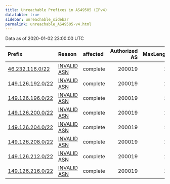 ```yaml
---
title: Unreachable Prefixes in AS49505 (IPv4)
datatable: true
sidebar: unreachable_sidebar
permalink: unreachable_AS49505-v4.html
---
```


Data as of 2020-01-02 23:00:00 UTC


<div class="datatable-begin"></div>

| Prefix                                                     | Reason                                                                                                  | affected   |   Authorized AS |   MaxLength | Anchor                                         |   unreachable /24s |
|:-----------------------------------------------------------|:--------------------------------------------------------------------------------------------------------|:-----------|----------------:|------------:|:-----------------------------------------------|-------------------:|
| [46.232.116.0/22](https://stat.ripe.net/46.232.116.0/22)   | [INVALID ASN](https://rpki-validator.ripe.net/announcement-preview?asn=AS49505&prefix=46.232.116.0/22)  | complete   |          200019 |          24 | [RIPE](unreachable_RIPE_NCC_RPKI_Root-v4.html) |                  4 |
| [149.126.192.0/22](https://stat.ripe.net/149.126.192.0/22) | [INVALID ASN](https://rpki-validator.ripe.net/announcement-preview?asn=AS49505&prefix=149.126.192.0/22) | complete   |          200019 |          24 | [RIPE](unreachable_RIPE_NCC_RPKI_Root-v4.html) |                  4 |
| [149.126.196.0/22](https://stat.ripe.net/149.126.196.0/22) | [INVALID ASN](https://rpki-validator.ripe.net/announcement-preview?asn=AS49505&prefix=149.126.196.0/22) | complete   |          200019 |          24 | [RIPE](unreachable_RIPE_NCC_RPKI_Root-v4.html) |                  4 |
| [149.126.200.0/22](https://stat.ripe.net/149.126.200.0/22) | [INVALID ASN](https://rpki-validator.ripe.net/announcement-preview?asn=AS49505&prefix=149.126.200.0/22) | complete   |          200019 |          24 | [RIPE](unreachable_RIPE_NCC_RPKI_Root-v4.html) |                  4 |
| [149.126.204.0/22](https://stat.ripe.net/149.126.204.0/22) | [INVALID ASN](https://rpki-validator.ripe.net/announcement-preview?asn=AS49505&prefix=149.126.204.0/22) | complete   |          200019 |          24 | [RIPE](unreachable_RIPE_NCC_RPKI_Root-v4.html) |                  4 |
| [149.126.208.0/22](https://stat.ripe.net/149.126.208.0/22) | [INVALID ASN](https://rpki-validator.ripe.net/announcement-preview?asn=AS49505&prefix=149.126.208.0/22) | complete   |          200019 |          24 | [RIPE](unreachable_RIPE_NCC_RPKI_Root-v4.html) |                  4 |
| [149.126.212.0/22](https://stat.ripe.net/149.126.212.0/22) | [INVALID ASN](https://rpki-validator.ripe.net/announcement-preview?asn=AS49505&prefix=149.126.212.0/22) | complete   |          200019 |          24 | [RIPE](unreachable_RIPE_NCC_RPKI_Root-v4.html) |                  4 |
| [149.126.216.0/22](https://stat.ripe.net/149.126.216.0/22) | [INVALID ASN](https://rpki-validator.ripe.net/announcement-preview?asn=AS49505&prefix=149.126.216.0/22) | complete   |          200019 |          24 | [RIPE](unreachable_RIPE_NCC_RPKI_Root-v4.html) |                  4 |

<div class="datatable-end"></div>